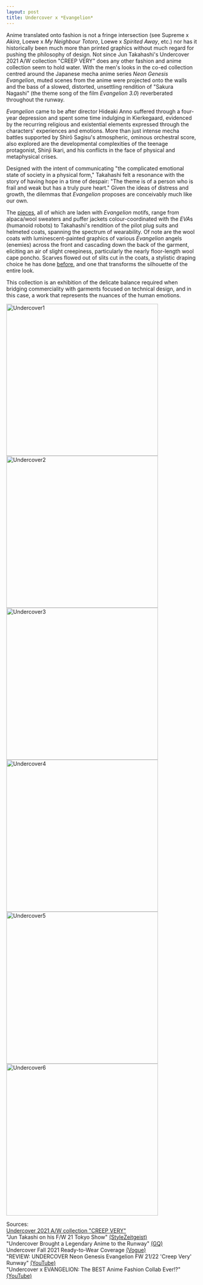 ```yaml
---
layout: post
title: Undercover x *Evangelion*
---
```


Anime translated onto fashion is not a fringe intersection (see Supreme x *Akira*, Loewe x *My Neighbour Totoro*, Loewe x *Spirited Away*, etc.) nor has it historically been much more than printed graphics without much regard for pushing the philosophy of design. Not since Jun Takahashi's Undercover 2021 A/W collection "CREEP VERY" does any other fashion and anime collection seem to hold water. With the men's looks in the co-ed collection centred around the Japanese mecha anime series *Neon Genesis Evangelion*, muted scenes from the anime were projected onto the walls and the bass of a slowed, distorted, unsettling rendition of "Sakura Nagashi" (the theme song of the film *Evangelion 3.0*) reverberated throughout the runway.

*Evangelion* came to be after director Hideaki Anno suffered through a four-year depression and spent some time indulging in Kierkegaard, evidenced by the recurring religious and existential elements expressed through the characters' experiences and emotions. More than just intense mecha battles supported by Shirō Sagisu's atmospheric, ominous orchestral score, also explored are the developmental complexities of the teenage protagonist, Shinji Ikari, and his conflicts in the face of physical and metaphysical crises.

Designed with the intent of communicating "the complicated emotional state of society in a physical form," Takahashi felt a resonance with the story of having hope in a time of despair: "The theme is of a person who is frail and weak but has a truly pure heart." Given the ideas of distress and growth, the dilemmas that *Evangelion* proposes are conceivably much like our own. 

The <a href="https://undercoverism.com/collections/detail.php?id=1000" target="_blank" rel="noopener noreferrer">pieces</a>, all of which are laden with *Evangelion* motifs, range from alpaca/wool sweaters and puffer jackets colour-coordinated with the *EVA*s (humanoid robots) to Takahashi's rendition of the pilot plug suits and helmeted coats, spanning the spectrum of wearability. Of note are the wool coats with luminescent-painted graphics of various *Evangelion* angels (enemies) across the front and cascading down the back of the garment, eliciting an air of slight creepiness, particularly the nearly floor-length wool cape poncho. Scarves flowed out of slits cut in the coats, a stylistic draping choice he has done <a href="https://www.vogue.com/fashion-shows/fall-2014-ready-to-wear/undercover" target="_blank" rel="noopener noreferrer">before</a>, and one that transforms the silhouette of the entire look.

This collection is an exhibition of the delicate balance required when bridging commerciality with garments focused on technical design, and in this case, a work that represents the nuances of the human emotions. 

<p float="left">
  <img src="/assets/images/AW2120a.jpeg" width="400" alt="Undercover1" />
  <img src="/assets/images/AW2120b.jpeg" width="400" alt="Undercover2" />
  <img src="/assets/images/AW2124a.jpeg" width="400" alt="Undercover3" />
  <img src="/assets/images/AW2124b.jpeg" width="400" alt="Undercover4" />
  <img src="/assets/images/AW2127a.jpeg" width="400" alt="Undercover5" />
  <img src="/assets/images/AW2127b.jpeg" width="400" alt="Undercover6" />
</p>


Sources:<br />
<a href="https://undercoverism.com/collections/detail.php?id=1000" target="_blank" rel="noopener noreferrer">Undercover 2021 A/W collection "CREEP VERY"</a><br />
"Jun Takashi on his F/W 21 Tokyo Show" <a href="https://www.sz-mag.com/news/2021/03/jun-takahashi-on-his-f-w-21-tokyo-show/" target="_blank" rel="noopener noreferrer">(StyleZeitgeist)</a><br />
"Undercover Brought a Legendary Anime to the Runway" <a href="https://www.gq.com/story/undercover-neon-genesis-evangelion" target="_blank" rel="noopener noreferrer">(GQ)</a><br />
Undercover Fall 2021 Ready-to-Wear Coverage <a href="https://www.vogue.com/fashion-shows/fall-2021-ready-to-wear/undercover" target="_blank" rel="noopener noreferrer">(Vogue)</a><br />
"REVIEW: UNDERCOVER Neon Genesis Evangelion FW 21/22 'Creep Very' Runway" <a href="https://www.youtube.com/watch?v=4M4N5KlYZK4&t=9s" target="_blank" rel="noopener noreferrer">(YouTube)</a><br />
"Undercover x EVANGELION: The BEST Anime Fashion Collab Ever!?" <a href="https://www.youtube.com/watch?v=sXNidtxMwOw" target="_blank" rel="noopener noreferrer">(YouTube)</a><br />
